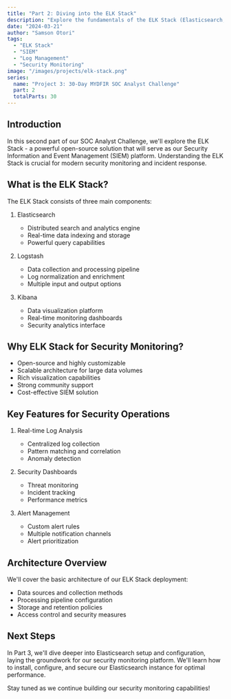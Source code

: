 ```yaml
---
title: "Part 2: Diving into the ELK Stack"
description: "Explore the fundamentals of the ELK Stack (Elasticsearch, Logstash, Kibana) and understand how it forms the backbone of our security monitoring solution."
date: "2024-03-21"
author: "Samson Otori"
tags:
  - "ELK Stack"
  - "SIEM"
  - "Log Management"
  - "Security Monitoring"
image: "/images/projects/elk-stack.png"
series:
  name: "Project 3: 30-Day MYDFIR SOC Analyst Challenge"
  part: 2
  totalParts: 30
---
```


## Introduction

In this second part of our SOC Analyst Challenge, we'll explore the ELK Stack - a powerful open-source solution that will serve as our Security Information and Event Management (SIEM) platform. Understanding the ELK Stack is crucial for modern security monitoring and incident response.

## What is the ELK Stack?

The ELK Stack consists of three main components:

1. Elasticsearch
   - Distributed search and analytics engine
   - Real-time data indexing and storage
   - Powerful query capabilities

2. Logstash
   - Data collection and processing pipeline
   - Log normalization and enrichment
   - Multiple input and output options

3. Kibana
   - Data visualization platform
   - Real-time monitoring dashboards
   - Security analytics interface

## Why ELK Stack for Security Monitoring?

- Open-source and highly customizable
- Scalable architecture for large data volumes
- Rich visualization capabilities
- Strong community support
- Cost-effective SIEM solution

## Key Features for Security Operations

1. Real-time Log Analysis
   - Centralized log collection
   - Pattern matching and correlation
   - Anomaly detection

2. Security Dashboards
   - Threat monitoring
   - Incident tracking
   - Performance metrics

3. Alert Management
   - Custom alert rules
   - Multiple notification channels
   - Alert prioritization

## Architecture Overview

We'll cover the basic architecture of our ELK Stack deployment:

- Data sources and collection methods
- Processing pipeline configuration
- Storage and retention policies
- Access control and security measures

## Next Steps

In Part 3, we'll dive deeper into Elasticsearch setup and configuration, laying the groundwork for our security monitoring platform. We'll learn how to install, configure, and secure our Elasticsearch instance for optimal performance.

Stay tuned as we continue building our security monitoring capabilities! 